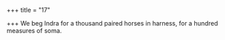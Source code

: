 +++
title = "17"

+++
We beg Indra for a thousand paired horses in harness,
for a hundred measures of soma.